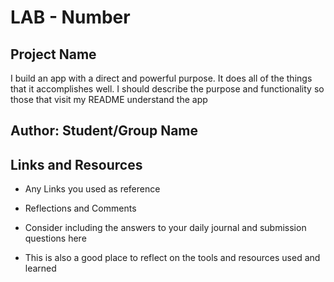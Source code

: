 <!-- README TEMPLATE -->

# LAB - Number

## Project Name

I build an app with a direct and powerful purpose. It does all of the things that it accomplishes well. I should describe the purpose and functionality so those that visit my README understand the app

## Author: Student/Group Name

## Links and Resources

- Any Links you used as reference
- Reflections and Comments

- Consider including the answers to your daily journal and submission questions here

- This is also a good place to reflect on the tools and resources used and learned
